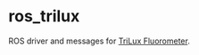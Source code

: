 # ros_trilux

ROS driver and messages for [TriLux Fluorometer](https://chelsea.co.uk/products/trilux-algae/).
